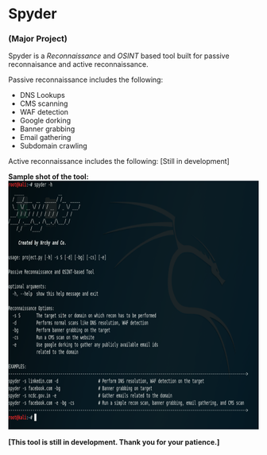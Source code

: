 # Spyder
### (Major Project)

Spyder is a *Reconnaissance* and *OSINT* based tool built for passive reconnaisance and active reconnaissance.

Passive reconnaissance includes the following:
- DNS Lookups
- CMS scanning
- WAF detection
- Google dorking
- Banner grabbing
- Email gathering
- Subdomain crawling

Active reconnaissance includes the following:
[Still in development]

**Sample shot of the tool:**
<img width="900" height="500" src="https://github.com/Murali1999/Spyder/blob/master/spyder2.png">

**[This tool is still in development. Thank you for your patience.]**
